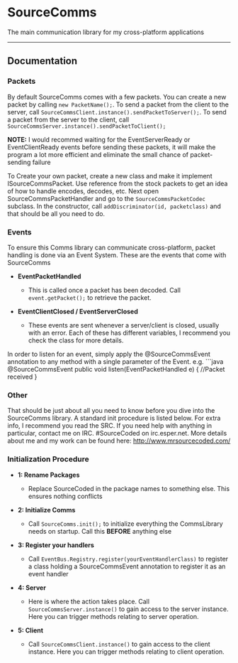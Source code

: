 SourceComms
===========

The main communication library for my cross-platform applications

_____________
Documentation
-------------

### Packets
  By default SourceComms comes with a few packets. You can create a new packet by calling ```new PacketName();```. To send a packet from the client to the server, call ```SourceCommsClient.instance().sendPacketToServer();```. To send a packet from the server to the client, call ```SourceCommsServer.instance().sendPacketToClient();```
  
  **NOTE:** I would recommed waiting for the EventServerReady or EventClientReady events before sending these packets, it will make the program a lot more efficient and eliminate the small chance of packet-sending failure
  
  To Create your own packet, create a new class and make it implement ISourceCommsPacket. Use reference from the stock packets to get an idea of how to handle encodes, decodes, etc. Next open SourceCommsPacketHandler and go to the ```SourceCommsPacketCodec``` subclass. In the constructor, call ```addDiscriminator(id, packetclass)``` and that should be all you need to do.

### Events
  To ensure this Comms library can communicate cross-platform, packet handling is done via an Event System. These are the events that come with SourceComms
  
  * **EventPacketHandled**
    * This is called once a packet has been decoded. Call ```event.getPacket();``` to retrieve the packet.
  
  * **EventClientClosed / EventServerClosed**
    * These events are sent whenever a server/client is closed, usually with an error. Each of these has different variables, I recommend you check the class for more details.

  In order to listen for an event, simply apply the @SourceCommsEvent annotation to any method with a single parameter of the Event.
  e.g.
    ```java
        @SourceCommsEvent
        public void listen(EventPacketHandled e) {
          //Packet received
        }

### Other
  That should be just about all you need to know before you dive into the SourceComms library. A standard init procedure is listed below. For extra info, I recommend you read the SRC. If you need help with anything in particular, contact me on IRC. #SourceCoded on irc.esper.net. More details about me and my work can be found here: http://www.mrsourcecoded.com/
  
### Initialization Procedure
  * **1: Rename Packages**
    * Replace SourceCoded in the package names to something else. This ensures nothing conflicts
    
  * **2: Initialize Comms**
    * Call ```SourceComms.init();``` to initialize everything the CommsLibrary needs on startup. Call this **BEFORE** anything else
  
  * **3: Register your handlers**
    * Call ```EventBus.Registry.register(yourEventHandlerClass)```  to register a class holding a SourceCommsEvent annotation to register it as an event handler
  
  * **4: Server**
    * Here is where the action takes place. Call ```SourceCommsServer.instance()``` to gain access to the server instance. Here you can trigger methods relating to server operation.
    
  * **5: Client**
    * Call ```SourceCommsClient.instance()``` to gain access to the client instance. Here you can trigger methods relating to client operation.
